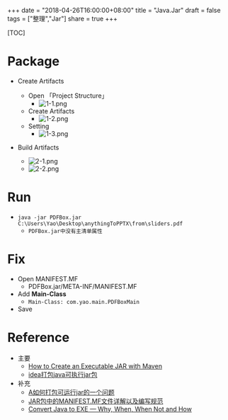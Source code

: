 +++
date = "2018-04-26T16:00:00+08:00"
title = "Java.Jar"
draft = false
tags = ["整理","Jar"]
share = true
+++

[TOC]

# Package
- Create Artifacts
	- Open 「Project Structure」
		- ![1-1.png](http://otzm88f21.bkt.clouddn.com/121dec5a-0f64-476f-99c4-7e9417404346.png)
	- Create Artifacts
		- ![1-2.png](http://otzm88f21.bkt.clouddn.com/e1748e73-bf6a-44d2-b778-15bd2d43d5aa.png)
	- Setting
		- ![1-3.png](http://otzm88f21.bkt.clouddn.com/a85b2edf-ad9e-482b-9d95-87387f4ed4d8.png)

- Build Artifacts
	- ![2-1.png](http://otzm88f21.bkt.clouddn.com/31196862-a83a-4660-893d-6dbe7c1ddc31.png)
	- ![2-2.png](http://otzm88f21.bkt.clouddn.com/a1d8d5e6-e031-4878-91b8-8334ff11f759.png)

# Run
- `java -jar PDFBox.jar C:\Users\Yao\Desktop\anythingToPPTX\from\sliders.pdf`
	- `PDFBox.jar中没有主清单属性`

# Fix
- Open MANIFEST.MF
	- PDFBox.jar/META-INF/MANIFEST.MF
- Add **Main-Class**
	- `Main-Class: com.yao.main.PDFBoxMain`
- Save


# Reference
- 主要
	- [How to Create an Executable JAR with Maven](http://www.baeldung.com/executable-jar-with-maven)
	- [idea打包java可执行jar包](http://www.cnblogs.com/blog5277/p/5920560.html)
- 补充
	- [A如何打包可运行jar的一个问题](http://bglmmz.iteye.com/blog/2058785)
	- [JAR包中的MANIFEST.MF文件详解以及编写规范](https://www.cnblogs.com/EasonJim/p/6485677.html)
	- [Convert Java to EXE — Why, When, When Not and How](https://www.excelsior-usa.com/articles/java-to-exe.html)
